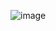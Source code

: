 ![image](https://github.com/Abiji-2020/Leetcode-2024/assets/145255212/b1760872-2c45-4c60-925a-41b63fde5fc3)
